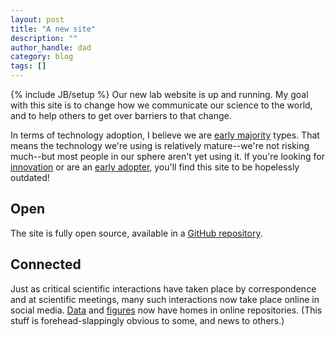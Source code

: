 ```yaml
---
layout: post
title: "A new site"
description: ""
author_handle: dad
category: blog
tags: []
---
```

{% include JB/setup %}
Our new lab website is up and running. My goal with this site is to change how we communicate our science to the world, and to help others to get over barriers to that change. 

In terms of technology adoption, I believe we are [early majority][1] types. That means the technology we're using is relatively mature--we're not risking much--but most people in our sphere aren't yet using it. If you're looking for [innovation][1] or are an [early adopter][1], you'll find this site to be hopelessly outdated!

## Open

The site is fully open source, available in a [GitHub repository][2]. 

## Connected

Just as critical scientific interactions have taken place by correspondence and at scientific meetings, many such interactions now take place online in social media. [Data][dryad] and [figures][figshare] now have homes in online repositories. (This stuff is forehead-slappingly obvious to some, and news to others.)

[1]: http://www.drdobbs.com/architecture-and-design/crossing-the-chasm/187200223
[2]: https://github.com/drummondlab/drummondlab.github.io
[dryad]: http://datadryad.org
[figshare]: http://figshare.com
